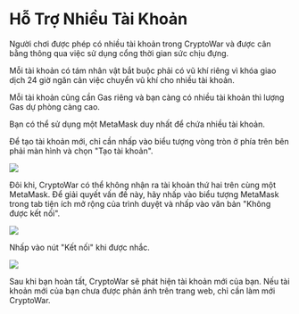 # Hỗ Trợ Nhiều Tài Khoản

Người chơi được phép có nhiều tài khoản trong CryptoWar và được cân bằng thông qua việc sử dụng cổng thời gian sức chịu đựng.

Mỗi tài khoản có tám nhân vật bắt buộc phải có vũ khí riêng vì khóa giao dịch 24 giờ ngăn cản việc chuyển vũ khí cho nhiều tài khoản.

Mỗi tài khoản cũng cần Gas riêng và bạn càng có nhiều tài khoản thì lượng Gas dự phòng càng cao.

Bạn có thể sử dụng một MetaMask duy nhất để chứa nhiều tài khoản.

Để tạo tài khoản mới, chỉ cần nhấp vào biểu tượng vòng tròn ở phía trên bên phải màn hình và chọn "Tạo tài khoản".

![](https://github.com/ElasticBTC-XBT/CryptoWar-Wiki/tree/534c0aa13bb170622866cfb21d20deb8b8953046/.gitbook/assets/create-account.png)

Đôi khi, CryptoWar có thể không nhận ra tài khoản thứ hai trên cùng một MetaMask. Để giải quyết vấn đề này, hãy nhấp vào biểu tượng MetaMask trong tab tiện ích mở rộng của trình duyệt và nhấp vào văn bản "Không được kết nối".

![](https://github.com/ElasticBTC-XBT/CryptoWar-Wiki/tree/534c0aa13bb170622866cfb21d20deb8b8953046/.gitbook/assets/not-connected.png)

Nhấp vào nút "Kết nối" khi được nhắc.

![](https://github.com/ElasticBTC-XBT/CryptoWar-Wiki/tree/534c0aa13bb170622866cfb21d20deb8b8953046/.gitbook/assets/connect-button.png)

Sau khi bạn hoàn tất, CryptoWar sẽ phát hiện tài khoản mới của bạn. Nếu tài khoản mới của bạn chưa được phản ánh trên trang web, chỉ cần làm mới CryptoWar.
